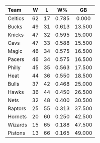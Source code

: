 | Team                             |  W  |  L  |  W%   |   GB   |
|:---------------------------------|:---:|:---:|:-----:|:------:|
| [](/r/bostonceltics) Celtics     | 62  | 17  | 0.785 | 0.000  |
| [](/r/mkebucks) Bucks            | 49  | 31  | 0.613 | 13.500 |
| [](/r/nyknicks) Knicks           | 47  | 32  | 0.595 | 15.000 |
| [](/r/clevelandcavs) Cavs        | 47  | 33  | 0.588 | 15.500 |
| [](/r/orlandomagic) Magic        | 46  | 34  | 0.575 | 16.500 |
| [](/r/pacers) Pacers             | 46  | 34  | 0.575 | 16.500 |
| [](/r/sixers) Philly             | 45  | 35  | 0.563 | 17.500 |
| [](/r/heat) Heat                 | 44  | 36  | 0.550 | 18.500 |
| [](/r/chicagobulls) Bulls        | 37  | 42  | 0.468 | 25.000 |
| [](/r/atlantahawks) Hawks        | 36  | 44  | 0.450 | 26.500 |
| [](/r/gonets) Nets               | 32  | 48  | 0.400 | 30.500 |
| [](/r/torontoraptors) Raptors    | 25  | 55  | 0.313 | 37.500 |
| [](/r/charlottehornets) Hornets  | 20  | 60  | 0.250 | 42.500 |
| [](/r/washingtonwizards) Wizards | 15  | 65  | 0.188 | 47.500 |
| [](/r/detroitpistons) Pistons    | 13  | 66  | 0.165 | 49.000 |